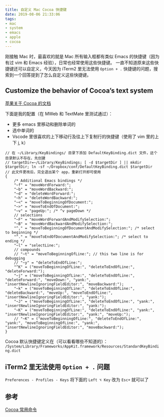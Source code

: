 ```yaml
---
title: 自定义 Mac Cocoa 快捷键
date: 2019-08-06 21:33:06
tags:
- mac
- system
- emacs
- apple
- cocoa
---
```

刚接触 Mac 时，最喜欢的就是 Mac 所有输入框都有类似 Emacs 的快捷键（因为有过 vim 和 Emacs 经验），日常也经常使用这些快捷键。
一直不知道原来这些快捷键还可以自定义，今天因为 iTerm2 里无法使用 `Option + .` 快捷键的问题，搜索到一个回答提到了怎么自定义这些快捷键。

## Customize the behavior of Cocoa’s text system
[苹果关于 Cocoa 的文档](https://developer.apple.com/library/archive/documentation/Cocoa/Conceptual/EventOverview/TextDefaultsBindings/TextDefaultsBindings.html)

下面是我的配置（在 MWeb 和 TextMate 里测试通过）：
* 更多 emacs 里移动和删除单词的
* 选中单词的
* Vscode 里很喜欢的上下移动行及往上下复制行的快捷键（使用了 vim 里的上下 j, k）

```
// 在 ~/Library/KeyBindings/ 目录下添加 DefaultKeyBinding.dict 文件，这个目录默认不存在，先创建
// targetDir=~/Library/KeyBindings; [ -d $targetDir ] || mkdir $targetDir; ln -sf ~/Dropbox/conf/DefaultKeyBinding.dict $targetDir
// 此文件更改后，完全退出某个 app，重新打开即可使用
{
    /* Additional Emacs bindings */
    "~f" = "moveWordForward:";
    "~b" = "moveWordBackward:";
    "~d" = "deleteWordForward:";
    "~h" = "deleteWordBackward:";
    "~<" = "moveToBeginningOfDocument:";
    "~>" = "moveToEndOfDocument:";
    "~v" = "pageUp:"; /* ^v pageDown */
    // selections
    "~F" = "moveWordForwardAndModifySelection:";
    "~B" = "moveWordBackwardAndModifySelection:";
    "^," = "moveToBeginningOfDocumentAndModifySelection:"; /* select to beginning */
    "^." = "moveToEndOfDocumentAndModifySelection:"; /* select to ending */
    "~l" = "selectLine:";
    // compounds
    // "~t" = "moveToBeginningOfLine:"; // this two line is for debugging
    // "~y" = "deleteToEndOfLine:";
    "^K" = ("moveToBeginningOfLine:", "deleteToEndOfLine:", "deleteForward:");
    "~j" = ("moveToBeginningOfLine:", "deleteToEndOfLine:", "deleteForward:", "moveDown:", "yank:", "insertNewlineIgnoringFieldEditor:", "moveBackward:");
    "~k" = ("moveToBeginningOfLine:", "deleteToEndOfLine:", "deleteBackward:", "moveUp:", "moveToEndOfLine:", "insertNewlineIgnoringFieldEditor:", "yank:");
    "~J" = ("moveToBeginningOfLine:", "deleteToEndOfLine:", "yank:", "insertNewlineIgnoringFieldEditor:", "yank:");
    "~K" = ("moveToBeginningOfLine:", "deleteToEndOfLine:", "yank:", "insertNewlineIgnoringFieldEditor:", "yank:", "moveUp:");
    // "~K" = ("moveToBeginningOfLine:", "deleteToEndOfLine:", "yank:", "moveToBeginningOfLine:", "yank:", "insertNewlineIgnoringFieldEditor:", "moveBackward:");
}
```
Cocoa 默认快捷键定义在（可以看看哪些不知道的）：
`/System/Library/Frameworks/AppKit.framework/Resources/StandardKeyBinding.dict`

##  iTerm2 里无法使用 `Option + .` 问题
`Preferences - Profiles - Keys`
将下面的 `Left ⌥ Key` 改为 `Esc+` 就可以了

## 参考
[Cocoa 常用命令](https://www.hcs.harvard.edu/~jrus/site/selectors.html)
